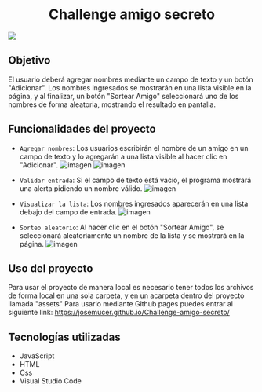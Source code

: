 <h1 align="center"> Challenge amigo secreto </h1>

   <p align="left">
   <img src="https://img.shields.io/badge/STATUS-%20FINALIZADO-green">
   </p>

## Objetivo
El usuario deberá agregar nombres mediante un campo de texto y un botón "Adicionar". Los nombres ingresados se mostrarán en una lista visible en la página, y al finalizar, un botón "Sortear Amigo" seleccionará uno de los nombres de forma aleatoria, mostrando el resultado en pantalla.

## Funcionalidades del proyecto
- `Agregar nombres`: Los usuarios escribirán el nombre de un amigo en un campo de texto y lo agregarán a una lista visible al hacer clic en "Adicionar".
![imagen](https://github.com/user-attachments/assets/2afd4c49-659a-4ba9-89a6-55af7b9da808)
![imagen](https://github.com/user-attachments/assets/a0c08fb9-d95c-425a-81d2-0be3960272fa)

-  `Validar entrada`: Si el campo de texto está vacío, el programa mostrará una alerta pidiendo un nombre válido.
![imagen](https://github.com/user-attachments/assets/022fd8f2-0271-4cb1-9c56-ad17b3b83f8d)

-  `Visualizar la lista`: Los nombres ingresados aparecerán en una lista debajo del campo de entrada.
![imagen](https://github.com/user-attachments/assets/16d9a680-4ac4-42a8-94fa-9c25faafc76a)

-  `Sorteo aleatorio`: Al hacer clic en el botón "Sortear Amigo", se seleccionará aleatoriamente un nombre de la lista y se mostrará en la página.
![imagen](https://github.com/user-attachments/assets/15858667-9c8d-4a54-8fd4-6a5b5ef4f356)

## Uso del proyecto
Para usar el proyecto de manera local es necesario tener todos los archivos de forma local en una sola carpeta, y en un acarpeta dentro del proyecto llamada "assets"
Para usarlo mediante Github pages puedes entrar al siguiente link: https://josemucer.github.io/Challenge-amigo-secreto/ 
## Tecnologías utilizadas
- JavaScript
- HTML
- Css
- Visual Studio Code
